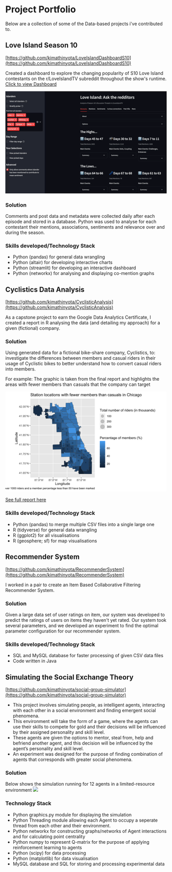 # Project Portfolio
Below are a collection of some of the Data-based projects i've contributed to.


## Love Island Season 10
[https://github.com/kimathinyota/LoveIslandDashboardS10](https://github.com/kimathinyota/LoveIslandDashboardS10)

Created a dashboard to explore the changing popularity of S10 Love Island contestants on the r/LoveIslandTV subreddit throughout the show's runtime. [Click to view Dashboard](https://loveislands10.streamlit.app/)

![](Images/LoveIslandDashboard/OverviewS10.gif)

### Solution
Comments and post data and metadata were collected daily after each episode and stored in a database. Python was used to analyse for each contestant their mentions, associations, sentiments and relevance over and during the season. 

### Skills developed/Technology Stack
* Python (pandas) for general data wrangling
* Python (altair) for developing interactive charts
* Python (streamlit) for developing an interactive dashboard
* Python (networkx) for analysing and displaying co-mention graphs   


## Cyclistics Data Analysis
[https://github.com/kimathinyota/CyclisticAnalysis](https://github.com/kimathinyota/CyclisticAnalysis) 

As a capstone project to earn the Google Data Analytics Certificate, I created a report in R analysing the data (and detailing my approach) for a given (fictional) company.


### Solution
Using generated data for a fictional bike-share company, Cyclistics, to: investigate the differences between members and casual riders in their usage of Cyclistic bikes to better understand how to convert casual riders into members.

For example: The graphic is taken from the final report and highlights the areas with fewer members than casuals that the company can target 

![](Images/StationLocationChicagoFewerMembers.png)

[See full report here](https://htmlpreview.github.io/?https://github.com/kimathinyota/CyclisticAnalysis/blob/main/CyclisticsFindings.html ) 

### Skills developed/Technology Stack
* Python (pandas) to merge multiple CSV files into a single large one
* R (tidyverse) for general data wrangling
* R (ggplot2) for all visualisations
* R (geosphere; sf) for map visualisations


## Recommender System
[https://github.com/kimathinyota/RecommenderSystem](https://github.com/kimathinyota/RecommenderSystem)

I worked in a pair to create an Item Based Collaborative Filtering Recommender System.

### Solution
Given a large data set of user ratings on item, our system was developed to predict the ratings of users on items they haven't yet rated.
Our system took several parameters, and we developed an experiment to find the optimal parameter configuration for our recommender system.


### Skills developed/Technology Stack
* SQL and MySQL database for faster processing of given CSV data files
* Code written in Java


## Simulating the Social Exchange Theory
[https://github.com/kimathinyota/social-group-simulator](https://github.com/kimathinyota/social-group-simulator) 

* This project involves simulating people, as intelligent agents, interacting
with each other in a social environment and finding emergent social phenomena. 
* This
environment will take the form of a game, where the agents can use their skills to compete
for gold and their decisions will be influenced by their assigned personality and skill level.
* These agents are given the options to mentor, steal from, help and befriend another agent, and this decision will be influenced by the agent’s personality and skill level.
* An experiment was designed for the purpose of finding combination of agents that corresponds with greater social phenomena.

### Solution
Below shows the simulation running for 12 agents in a limited-resource environment
![](Images/Simulation.gif)

### Technology Stack
* Python graphics.py module for displaying the simulation
* Python Threading module allowing each Agent to occupy a seperate thread from each other and their environment.
* Python networkx for constructing graphs/networks of Agent interactions and for calculating point centrality
* Python numpy to represent Q-matrix for the purpose of applying reinforcement learning to agents
* Python (scipy) for data processing
* Python (matplotlib) for data visualisation
* MySQL database and SQL for storing and processing experimental data

